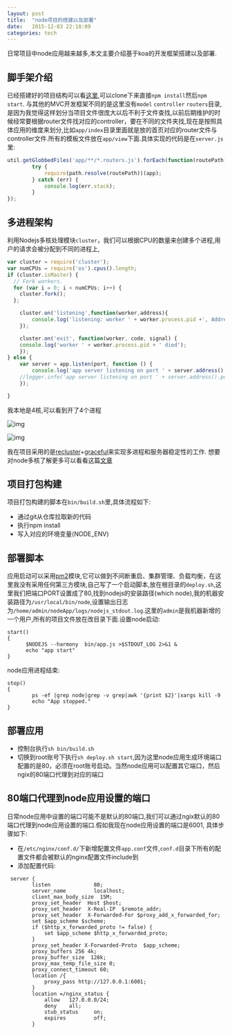 ```yaml
---
layout: post
title:  "node项目的搭建以及部署"
date:   2015-12-03 22:18:09
categories: tech
---
```


日常项目中node应用越来越多,本文主要介绍基于koa的开发框架搭建以及部署.

## 脚手架介绍
已经搭建好的项目结构可以看[这里](https://github.com/blueforest/nodeApp),可以clone下来直接`npm install`然后`npm start`.
与其他的MVC开发框架不同的是这里没有`model` `controller` `routers`目录,是因为我觉得这样划分当项目文件很庞大以后不利于文件查找,以前后期维护的时候经常要根据router文件找对应的controller，要在不同的文件夹找,现在是按照具体应用的维度来划分,比如`app/index`目录里面就是放的首页对应的router文件与controller文件.所有的模板文件放在`app/view`下面.具体实现的代码是在`server.js`里:

``` javascript
util.getGlobbedFiles('app/**/*.routers.js').forEach(function(routePath) {
		try {
			require(path.resolve(routePath))(app);
		} catch (err) {
			console.log(err.stack);
		}
});

```

## 多进程架构
利用Nodejs多核处理模块`cluster`，我们可以根据CPU的数量来创建多个进程,用户的请求会被分配到不同的进程上,

```javascript
var cluster = require('cluster');
var numCPUs = require('os').cpus().length;
if (cluster.isMaster) {
  // Fork workers.
  for (var i = 0; i < numCPUs; i++) {
    cluster.fork();
  };

    cluster.on('listening',function(worker,address){
        console.log('listening: worker ' + worker.process.pid +', Address: '+address.address+":"+address.port);
    });

    cluster.on('exit', function(worker, code, signal) {
    console.log('worker ' + worker.process.pid + ' died');
    });
} else {
    var server = app.listen(port, function () {
        console.log('app server listening on port ' + server.address().port)
    //logger.info('app server listening on port ' + server.address().port);
    });

}
```
我本地是4核,可以看到开了4个进程

![img](http://gtms02.alicdn.com/tps/i2/TB1zURiKVXXXXXYaXXXg6PaMXXX-364-106.png)

![img](http://gtms03.alicdn.com/tps/i3/TB1hpdLKVXXXXbBXXXXJoejGXXX-908-163.png)

我在项目采用的是[recluster](https://github.com/doxout/recluster)+[graceful](https://github.com/node-modules/graceful)来实现多进程和服务器稳定性的工作.
想要对node多核了解更多可以看看这篇[文章](http://hao.jser.com/archive/7011/)

## 项目打包构建
项目打包构建的脚本在`bin/build.sh`里,具体流程如下:

- 通过git从仓库拉取新的代码
- 执行npm install
- 写入对应的环境变量(NODE_ENV)

## 部署脚本
应用启动可以采用[pm2](https://github.com/Unitech/pm2)模块,它可以做到不间断重启、集群管理、负载均衡，在这里我没有采用任何第三方模块,自己写了一个启动脚本,放在根目录的`deploy.sh`,这里我们把端口PORT设置成了80,找到nodejs的安装路径(which node),我的机器安装路径为`/usr/local/bin/node`,设置输出日志为`/home/admin/nodeApp/logs/nodejs_stdout.log`.这里的`admin`是我机器新增的一个用户,所有的项目文件放在改目录下面.设置node启动:

```
start()
{
      $NODEJS --harmony  bin/app.js >$STDOUT_LOG 2>&1 &
      echo "app start"
}
```
node应用进程结束:

```
stop()
{
        ps -ef |grep node|grep -v grep|awk '{print $2}'|xargs kill -9
        echo "App stopped."
}

```

## 部署应用
- 控制台执行`sh bin/build.sh`
- 切换到root账号下执行`sh deploy.sh start`,因为这里node应用生成环境端口配置的是80，必须在root账号启动。当然node应用可以配置其它端口，然后ngix的80端口代理到对应的端口

## 80端口代理到node应用设置的端口
日常node应用中设置的端口可能不是默认的80端口,我们可以通过ngix默认的80端口代理到node应用设置的端口.假如我现在node应用设置的端口是6001, 具体步骤如下:
- 在`/etc/nginx/conf.d/`下新增配置文件`app.conf`文件,`conf.d`目录下所有的配置文件都会被默认的nginx配置文件include到
- 添加配置代码:

```
 server {
        listen              80;
        server_name         localhost;
        client_max_body_size  15M;
        proxy_set_header  Host $host;
        proxy_set_header  X-Real-IP  $remote_addr;
        proxy_set_header  X-Forwarded-For $proxy_add_x_forwarded_for;
        set $app_scheme $scheme;
        if ($http_x_forwarded_proto != false) {
            set $app_scheme $http_x_forwarded_proto;
        }
        proxy_set_header X-Forwarded-Proto  $app_scheme;
        proxy_buffers 256 4k;
        proxy_buffer_size  128k;
        proxy_max_temp_file_size 0;
        proxy_connect_timeout 60;
        location /{
            proxy_pass http://127.0.0.1:6001;
        }
        location =/nginx_status {
            allow   127.0.0.0/24;
            deny    all;
            stub_status     on;
            expires         off;
        }


